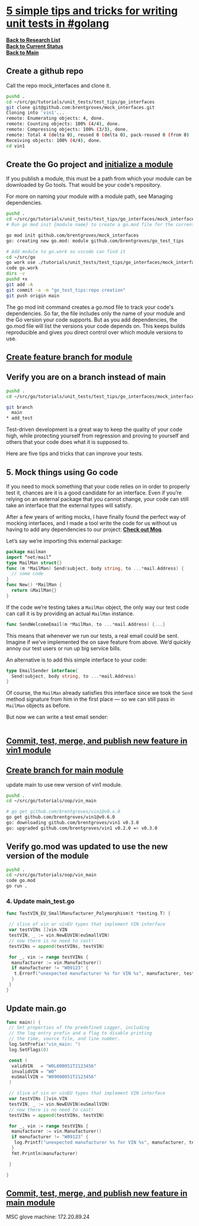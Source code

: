 # **[5 simple tips and tricks for writing unit tests in #golang](https://medium.com/@matryer/5-simple-tips-and-tricks-for-writing-unit-tests-in-golang-619653f90742#.mjytgulbg)**

**[Back to Research List](../../../../repsys/research/research_list.md)**\
**[Back to Current Status](../../../../repsys/development/status/weekly/current_status.md)**\
**[Back to Main](../../../../repsys/README.md)**

## Create a github repo

Call the repo mock_interfaces and clone it.

```bash
pushd .
cd ~/src/go/tutorials/unit_tests/test_tips/go_interfaces
git clone git@github.com:brentgroves/mock_interfaces.git
Cloning into 'vin1'...
remote: Enumerating objects: 4, done.
remote: Counting objects: 100% (4/4), done.
remote: Compressing objects: 100% (3/3), done.
remote: Total 4 (delta 0), reused 0 (delta 0), pack-reused 0 (from 0)
Receiving objects: 100% (4/4), done.
cd vin1
```

## Create the Go project and **[initialize a module](https://go.dev/ref/mod#go-mod-init)**

If you publish a module, this must be a path from which your module can be downloaded by Go tools. That would be your code's repository.

For more on naming your module with a module path, see Managing dependencies.

```bash
pushd .
cd ~/src/go/tutorials/unit_tests/test_tips/go_interfaces/mock_interfaces
# Run go mod init {module name} to create a go.mod file for the current directory. For example go mod init github.com/brutella/dnssd 

go mod init github.com/brentgroves/mock_interfaces
go: creating new go.mod: module github.com/brentgroves/go_test_tips

# Add module to go.work so vscode can find it
cd ~/src/go
go work use ./tutorials/unit_tests/test_tips/go_interfaces/mock_interfaces
code go.work 
dirs -v
pushd +x
git add -A
git commit -a -m "go_test_tips:repo creation"
git push origin main   

```

The go mod init command creates a go.mod file to track your code's dependencies. So far, the file includes only the name of your module and the Go version your code supports. But as you add dependencies, the go.mod file will list the versions your code depends on. This keeps builds reproducible and gives you direct control over which module versions to use.

## **[Create feature branch for module](./new_branch.md)**

## Verify you are on a branch instead of main

```bash
pushd .
cd ~/src/go/tutorials/unit_tests/test_tips/go_interfaces/mock_interfaces

git branch
  main
* add_test
```

Test-driven development is a great way to keep the quality of your code high, while protecting yourself from regression and proving to yourself and others that your code does what it is supposed to.

Here are five tips and tricks that can improve your tests.

## 5. Mock things using Go code

If you need to mock something that your code relies on in order to properly test it, chances are it is a good candidate for an interface. Even if you’re relying on an external package that you cannot change, your code can still take an interface that the external types will satisfy.

After a few years of writing mocks, I have finally found the perfect way of mocking interfaces, and I made a tool write the code for us without us having to add any dependencies to our project: **[Check out Moq](https://medium.com/@matryer/meet-moq-easily-mock-interfaces-in-go-476444187d10)**.

Let’s say we’re importing this external package:

```go
package mailman
import “net/mail”
type MailMan struct{}
func (m *MailMan) Send(subject, body string, to ...*mail.Address) {
  // some code
}
func New() *MailMan {
  return &MailMan{}
}
```

If the code we’re testing takes a `MailMan` object, the only way our test code can call it is by providing an actual `MailMan` instance.

```go
func SendWelcomeEmail(m *MailMan, to ...*mail.Address) {...}
```

This means that whenever we run our tests, a real email could be sent. Imagine if we’ve implemented the on save feature from above. We’d quickly annoy our test users or run up big service bills.

An alternative is to add this simple interface to your code:

```go
type EmailSender interface{
  Send(subject, body string, to ...*mail.Address)
}
```

Of course, the `MailMan` already satisfies this interface since we took the `Send` method signature from him in the first place — so we can still pass in `MailMan` objects as before.

But now we can write a test email sender:

```go
```

## **[Commit, test, merge, and publish new feature in vin1 module](./commit_test_merge_tag_publish.md)**

## **[Create branch for main module](./new_branch.md)**

update main to use new version of vin1 module.

```bash
pushd .
cd ~/src/go/tutorials/oop/vin_main

# go get github.com/brentgroves/vin1@v0.x.0
go get github.com/brentgroves/vin1@v0.6.0
go: downloading github.com/brentgroves/vin1 v0.3.0
go: upgraded github.com/brentgroves/vin1 v0.2.0 => v0.3.0
```

## Verify go.mod was updated to use the new version of the module

```bash
pushd .
cd ~/src/go/tutorials/oop/vin_main
code go.mod
go run .
```

### 4. Update main_test.go

```go
func TestVIN_EU_SmallManufacturer_Polymorphism(t *testing.T) {

 // slice of vin or vinEU types that implement VIN interface
 var testVINs []vin.VIN
 testVIN, _ := vin.NewEUVIN(euSmallVIN)
 // now there is no need to cast!
 testVINs = append(testVINs, testVIN)

 for _, vin := range testVINs {
  manufacturer := vin.Manufacturer()
  if manufacturer != "W09123" {
   t.Errorf("unexpected manufacturer %s for VIN %s", manufacturer, testVIN)
  }
 }
}
```

## Update main.go

```go
func main() {
 // Set properties of the predefined Logger, including
 // the log entry prefix and a flag to disable printing
 // the time, source file, and line number.
 log.SetPrefix("vin_main: ")
 log.SetFlags(0)

 const (
  validVIN   = "W0L000051T2123456"
  invalidVIN = "W0"
  euSmallVIN = "W09000051T2123456"
 )

 // slice of vin or vinEU types that implement VIN interface
 var testVINs []vin.VIN
 testVIN, _ := vin.NewEUVIN(euSmallVIN)
 // now there is no need to cast!
 testVINs = append(testVINs, testVIN)

 for _, vin := range testVINs {
  manufacturer := vin.Manufacturer()
  if manufacturer != "W09123" {
   log.Printf("unexpected manufacturer %s for VIN %s", manufacturer, testVIN)
  }
  fmt.Println(manufacturer)

 }

}
```

## **[Commit, test, merge, and publish new feature in main module](./commit_test_merge_tag_publish.md)**

MSC glove machine: 172.20.89.24
